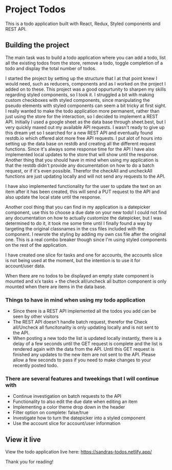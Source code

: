 # Project Todos

This is a todo application built with React, Redux, Styled components and REST API.

## Building the project

The main task was to build a todo application where you can add a todo, list all the existing todos from the store, remove a todo, toggle completion of a todo and display the total number of todos.

I started the project by setting up the structure that I at that point knew I would need, such as reducers, components and as I worked on the project I added on to these. This project was a good oppurtunity to sharpen my skills regarding styled components, so I took it. I struggled a bit with making custom checkboxes with styled components, since manipulating the pseudo elements with styled components can seem a bit tricky at first sight. I really wanted to make the todo application more permanent, rather than just using the store for the interaction, so I decided to implement a REST API. Initially I used a google sheet as the data base through sheet.best, but I very quickly maxed out my available API requests. I wasn't ready to give up this dream yet so I searched for a new REST API and eventually found restdb.io which offered alot more free API requests. I put alot of hours into setting up the data base on restdb and creating all the different request functions. Since it's always some response time for the API I have also implemented local updates to the store that will show until the response. Another thing that you should have in mind when using my application is that the restdb didn't provide any documentation on how to do a batch request, or if it's even possible. Therefor the checkAll and uncheckAll functions are just updating locally and will not send any requests to the API.

I have also implemented functionality for the user to update the text on an item after it has been created, this will send a PUT request to the API and also update the local state until the response.

Another cool thing that you can find in my application is a datepicker component, use this to choose a due date on your new todo! I could not find any documentation on how to actually customize the datepicker, but I was determined to do it, it took me some time until I finally found a way by targeting the original classnames in the css files included with the component. I rewrote the styling by adding my own css file after the original one. This is a real combo breaker though since I'm using styled components on the rest of the application. 

I have created one slice for tasks and one for accounts, the accounts slice is not being used at the moment, but the intention is to use it for account/user data. 

When there are no todos to be displayed an empty state component is mounted and x/x tasks + the check all/uncheck all button component is only mounted when there are items in the data base.

### Things to have in mind when using my todo application
- Since there is a REST API implemented all the todos you add can be seen by other visitors
- The REST API doesn't handle batch request, therefor the Check all/Uncheck all funcitonality is only updating locally and is not sent to the API.
- When posting a new todo the list is updated locally instantly, there is a delay of a few seconds until the GET request is complete and the list is rendered again with the data from the API. Until this GET request is finished any updates to the new item are not sent to the API. Please allow a few seconds to pass if you need to make changes to your recently posted todo.

### There are several features and tweekings that I will continue with
- Continue investigation on batch requests to the API
- Functionality to also edit the due date when editing an item
- Implementing a color theme drop down in the header
- Filter option on complete: false/true
- Investigate how to turn the datepicker into a styled component
- Use the account slice for account/user information

## View it live

View the todo application live here: https://sandras-todos.netlify.app/


Thank you for reading! 
